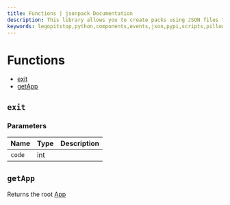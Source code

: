 ```yaml
---
title: Functions | jsonpack Documentation
description: This library allows you to create packs using JSON files to configure your Python Application.
keywords: legopitstop,python,components,events,json,pypi,scripts,pillow,pack,manifests,pythonpackage,schemaser
---
```


# Functions

- [exit](#exit)
- [getApp](#getapp)

## `exit`

### Parameters

| Name   | Type | Description |
| ------ | ---- | ----------- |
| `code` | int  |             |

## `getApp`

Returns the root [App](./App.md)
